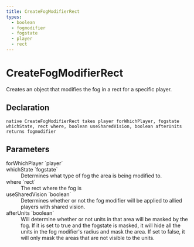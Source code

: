 ```yaml
---
title: CreateFogModifierRect
types:
  - boolean
  - fogmodifier
  - fogstate
  - player
  - rect
---
```


# CreateFogModifierRect
Creates an object that modifies the fog in a rect for a specific player.

## Declaration

```
native CreateFogModifierRect takes player forWhichPlayer, fogstate whichState, rect where, boolean useSharedVision, boolean afterUnits returns fogmodifier
```

## Parameters
<dl>
  <dt>forWhichPlayer `player`</dt>
  <dd></dd>

  <dt>whichState `fogstate`</dt>
  <dd>Determines what type of fog the area is being modified to.</dd>

  <dt>where `rect`</dt>
  <dd>The rect where the fog is</dd>

  <dt>useSharedVision `boolean`</dt>
  <dd>Determines whether or not the fog modifier will be applied to allied players with shared vision.</dd>

  <dt>afterUnits `boolean`</dt>
  <dd>Will determine whether or not units in that area will be masked by the fog. If it is set to true and the fogstate is masked, it will hide all the units in the fog modifier's radius and mask the area. If set to false, it will only mask the areas that are not visible to the units.</dd>
</dl>